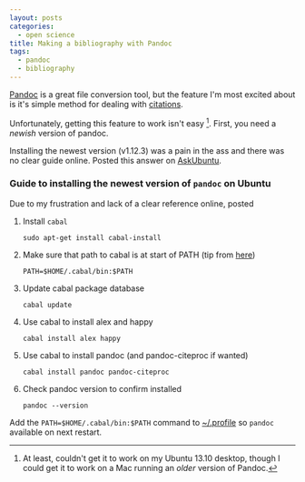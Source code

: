 ```yaml
---
layout: posts
categories: 
  - open science
title: Making a bibliography with Pandoc 
tags: 
  - pandoc
  - bibliography
---
```


[Pandoc](http://johnmacfarlane.net/pandoc/) is a great file conversion tool, but the feature I'm most excited about is it's simple method for dealing with [citations](http://johnmacfarlane.net/pandoc/README.html#citations).

Unfortunately, getting this feature to work isn't easy [^1]. First, you need a *newish* version of pandoc.

Installing the newest version (v1.12.3) was a pain in the ass and there was no clear guide online. Posted this answer on [AskUbuntu](http://askubuntu.com/questions/341295/install-pandoc-required-for-docverter/439968#439968). 

### Guide to installing the newest version of `pandoc` on Ubuntu

Due to my frustration and lack of a clear reference online, posted 

1. Install `cabal`

    `sudo apt-get install cabal-install`

2. Make sure that path to cabal is at start of PATH (tip from [here](http://askubuntu.com/questions/204122/trying-to-install-pandoc-via-cabal-install-fails))

    `PATH=$HOME/.cabal/bin:$PATH`

3. Update cabal package database

    `cabal update`

4. Use cabal to install alex and happy

    `cabal install alex happy`

5. Use cabal to install pandoc (and pandoc-citeproc if wanted)

    `cabal install pandoc pandoc-citeproc`

6. Check pandoc version to confirm installed

   `pandoc --version`

Add the `PATH=$HOME/.cabal/bin:$PATH` command to [~/.profile](http://unix.stackexchange.com/questions/26047/how-to-correctly-add-a-path-to-path) so `pandoc` available on next restart.


[^1]: At least, couldn't get it to work on my Ubuntu 13.10 desktop, though I could get it to work on a Mac running an *older* version of Pandoc. 
